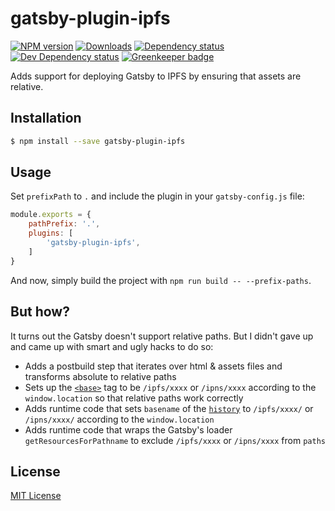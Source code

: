# gatsby-plugin-ipfs

[![NPM version][npm-image]][npm-url] [![Downloads][downloads-image]][npm-url] [![Dependency status][david-dm-image]][david-dm-url] [![Dev Dependency status][david-dm-dev-image]][david-dm-dev-url] [![Greenkeeper badge][greenkeeper-image]][greenkeeper-url]

[npm-url]:https://npmjs.org/package/gatsby-plugin-ipfs
[npm-image]:http://img.shields.io/npm/v/gatsby-plugin-ipfs.svg
[downloads-image]:http://img.shields.io/npm/dm/gatsby-plugin-ipfs.svg
[david-dm-url]:https://david-dm.org/moxystudio/gatsby-plugin-ipfs
[david-dm-image]:https://img.shields.io/david/moxystudio/gatsby-plugin-ipfs.svg
[david-dm-dev-url]:https://david-dm.org/moxystudio/gatsby-plugin-ipfs?type=dev
[david-dm-dev-image]:https://img.shields.io/david/dev/moxystudio/gatsby-plugin-ipfs.svg
[greenkeeper-image]:https://badges.greenkeeper.io/moxystudio/gatsby-plugin-ipfs.svg
[greenkeeper-url]:https://greenkeeper.io

Adds support for deploying Gatsby to IPFS by ensuring that assets are relative.


## Installation

```sh
$ npm install --save gatsby-plugin-ipfs
```


## Usage

Set `prefixPath` to `.` and include the plugin in your `gatsby-config.js` file:

```js
module.exports = {
    pathPrefix: '.',
    plugins: [
        'gatsby-plugin-ipfs',
    ]
}
```

And now, simply build the project with `npm run build -- --prefix-paths`.


## But how?

It turns out the Gatsby doesn't support relative paths. But I didn't gave up and came up with smart and ugly hacks to do so:

- Adds a postbuild step that iterates over html & assets files and transforms absolute to relative paths
- Sets up the [`<base>`](https://developer.mozilla.org/en-US/docs/Web/HTML/Element/base) tag to be `/ipfs/xxxx` or `/ipns/xxxx` according to the `window.location` so that relative paths work correctly
- Adds runtime code that sets `basename` of the [`history`](https://github.com/ReactTraining/history) to `/ipfs/xxxx/` or `/ipns/xxxx/` according to the `window.location`
- Adds runtime code that wraps the Gatsby's loader `getResourcesForPathname` to exclude `/ipfs/xxxx` or `/ipns/xxxx` from `paths`


## License

[MIT License](http://opensource.org/licenses/MIT)
